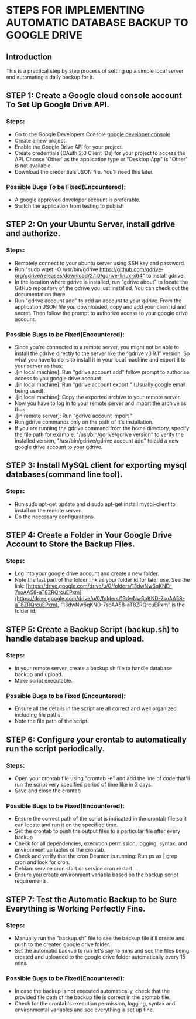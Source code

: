 # STEPS FOR IMPLEMENTING AUTOMATIC DATABASE BACKUP TO GOOGLE DRIVE

## Introduction
This is a practical step by step process of setting up a simple local server and automating a daily backup for it.

## STEP 1: Create a Google cloud console account To Set Up Google Drive API.
### Steps:
- Go to the Google Developers Console [google developer console](https://console.developers.google.com/)
- Create a new project.
- Enable the Google Drive API for your project.
- Create credentials (OAuth 2.0 Client IDs) for your project to access the API. Choose 'Other' as the application type or "Desktop App" is "Other" is not available.
- Download the credentials JSON file. You'll need this later.
### Possible Bugs To be Fixed(Encountered):
- A google approved developer account is preferable.
- Switch the application from testing to publish

## STEP 2: On your Ubuntu Server, install gdrive and authorize.
### Steps:
- Remotely connect to your ubuntu server using SSH key and password.
- Run "sudo wget -O /usr/bin/gdrive https://github.com/gdrive-org/gdrive/releases/download/2.1.0/gdrive-linux-x64" to install gdrive. 
- In the location where gdrive is installed, run "gdrive about" to locate the GitHub repository of the gdrive you just installed. You can check out the documentation there.
- Run "gdrive account add" to add an account to your gdrive. From the application JSON file you downloaded, copy and add your client id and secret. Then follow the prompt to authorize access to your google drive account.
### Possible Bugs to be Fixed(Encountered):
- Since you're connected to a remote server, you might not be able to install the gdrive directly to the server like the "gdrive v3.9.1" version. So what you have to do is to install it in your local machine and export it to your server as thus:
- .[in local machine]: Run "gdrive account add" follow prompt to authorise access to you google drive account
- .[in local machine]: Run "gdrive account export <account name>" (Usually google email being used).
- .[in local machine]: Copy the exported archive to your remote server.
- Now you have to log in to your remote server and import the archive as thus:
- .[in remote server]: Run "gdrive account import <archive path>"
- Run gdrive commands only on the path of it's installation.
- If you are running the gdrive command from the home directory, specify the file path for example, "/usr/bin/gdrive/gdrive version" to verify the installed version, "/usr/bin/gdrive/gdrive account add" to add a new google drive account to your gdrive.

## STEP 3: Install MySQL client for exporting mysql databases(command line tool).
### Steps:
- Run sudo apt-get update and  d sudo apt-get install mysql-client to install on the remote server.
- Do the necessary configurations.

## STEP 4: Create a Folder in Your Google Drive Account to Store the Backup Files.
### Steps:
- Log into your google drive account and create a new folder.
- Note the last part of the folder link as your folder id for later use. See the link: [https://drive.google.com/drive/u/0/folders/13dwNw6qKND-7soAA58-aT8ZRQrcuEPxm](https://drive.google.com/drive/u/0/folders/13dwNw6qKND-7soAA58-aT8ZRQrcuEPxm), "13dwNw6qKND-7soAA58-aT8ZRQrcuEPxm" is the folder id.

## STEP 5: Create a Backup Script (backup.sh) to handle database backup and upload.
### Steps:
- In your remote server, create a backup.sh file to handle database backup and upload.
- Make script executable.
### Possible Bugs to be Fixed (Encountered):
- Ensure all the details in the script are all correct and well organized including file paths.
- Note the file path of the script.

## STEP 6: Configure your crontab to automatically run the script periodically.
### Steps:
- Open your crontab file using "crontab -e" and add the line of code that'll run the script very specified period of time like in 2 days.
- Save and close the crontab
### Possible Bugs to be Fixed(Encountered):
- Ensure the correct path of the script is indicated in the crontab file so it can locate and run it on the specified time.
- Set the crontab to push the output files to a particular file after every backup
- Check for all dependencies, execution permission, logging, syntax, and environment variables of the crontab.
- Check and verify that the cron Deamon is running: Run ps ax | grep cron and look for cron.
- Debian: service cron start or service cron restart
- Ensure you create environment variable based on the backup script requirements.




## STEP 7: Test the Automatic Backup to be Sure Everything is Working Perfectly Fine.
### Steps:
- Manually run the "backup.sh" file to see the backup file it'll create and push to the created google drive folder.
- Set the automatic backup to run let's say 15 mins and see the files being created and uploaded to the google drive folder automatically every 15 mins.
### Possible Bugs to be Fixed(Encountered):
- In case the backup is not executed automatically, check that the provided file path of the backup file is correct in the crontab file.
- Check for the crontab's execution permission, logging, syntax and environmental variables and see everything is set up fine.